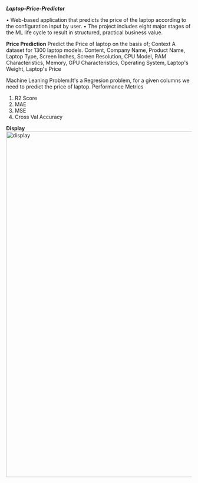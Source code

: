 ***Laptop-Price-Predictor***

• Web-based application that predicts the price of the laptop according to the configuration input by user.
• The project includes eight major stages of the ML life cycle to result in structured, practical business value.

**Price Prediction**
Predict the Price of laptop on the basis of;
Context A dataset for 1300 laptop models. Content, Company Name, Product Name, Laptop Type, Screen Inches, Screen Resolution, CPU Model, RAM Characteristics, Memory, GPU Characteristics, Operating System, Laptop's Weight, Laptop's Price

Machine Leaning Problem:It's a Regresion problem, for a given columns we need to predict the price of laptop.
Performance Metrics

1. R2 Score
2. MAE
3. MSE
4. Cross Val Accuracy

**Display**
<img width="938" alt="display" src="https://github.com/user-attachments/assets/07dc4a78-ac04-4542-9053-6c0c82430274" />
